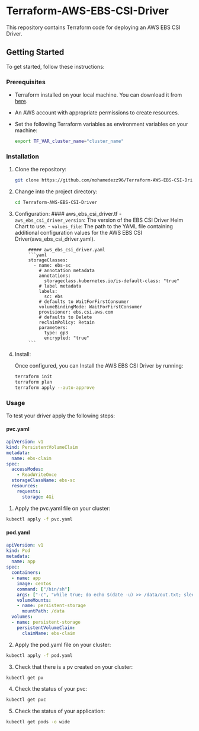 # Terraform-AWS-EBS-CSI-Driver
This repository contains Terraform code for deploying an AWS EBS CSI Driver.

## Getting Started

To get started, follow these instructions:

### Prerequisites

- Terraform installed on your local machine. You can download it from [here](https://www.terraform.io/downloads.html).
- An AWS account with appropriate permissions to create resources.
- Set the following Terraform variables as environment variables on your machine:

    ```bash
    export TF_VAR_cluster_name="cluster_name"
    ```

### Installation

1. Clone the repository:

    ```bash
    git clone https://github.com/mohamedezz96/Terraform-AWS-EBS-CSI-Driver.git
    ```
2. Change into the project directory:

    ```bash
    cd Terraform-AWS-EBS-CSI-Driver
    ```
3. Configuration:
        #### aws_ebs_csi_driver.tf
        - `aws_ebs_csi_driver_version`: The version of the EBS CSI Driver Helm Chart to use.
        - `values_file`: The path to the YAML file containing additional configuration values for the AWS EBS CSI Driver(aws_ebs_csi_driver.yaml).
        
            ##### aws_ebs_csi_driver.yaml
            ```yaml
            storageClasses: 
              - name: ebs-sc
                # annotation metadata
                annotations:
                  storageclass.kubernetes.io/is-default-class: "true"
                # label metadata
                labels:
                  sc: ebs
                # defaults to WaitForFirstConsumer
                volumeBindingMode: WaitForFirstConsumer
                provisioner: ebs.csi.aws.com
                # defaults to Delete
                reclaimPolicy: Retain
                parameters:
                  type: gp3
                  encrypted: "true"
            ```
4. Install:

    Once configured, you can Install the AWS EBS CSI Driver by running:
    
    ```bash
    terraform init
    terraform plan
    terraform apply --auto-approve
    ```

### Usage
To test your driver apply the following steps:
#### pvc.yaml
```yaml
apiVersion: v1
kind: PersistentVolumeClaim
metadata:
  name: ebs-claim
spec:
  accessModes:
    - ReadWriteOnce
  storageClassName: ebs-sc
  resources:
    requests:
      storage: 4Gi
```
1. Apply the pvc.yaml file on your cluster:
```bash
kubectl apply -f pvc.yaml
```
#### pod.yaml
```yaml
apiVersion: v1
kind: Pod
metadata:
  name: app
spec:
  containers:
  - name: app
    image: centos
    command: ["/bin/sh"]
    args: ["-c", "while true; do echo $(date -u) >> /data/out.txt; sleep 5; done"]
    volumeMounts:
    - name: persistent-storage
      mountPath: /data
  volumes:
  - name: persistent-storage
    persistentVolumeClaim:
      claimName: ebs-claim
```
2. Apply the pod.yaml file on your cluster:
```bash
kubectl apply -f pod.yaml
```
3. Check that there is a pv created on your cluster:
```bash
kubectl get pv
```
4. Check the status of your pvc:
```bash
kubectl get pvc
```
5. Check the status of your application:
```bash
kubectl get pods -o wide
```

